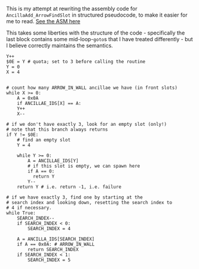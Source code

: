 This is my attempt at rewriting the assembly code for `AncillaAdd_ArrowFindSlot` in structured pseudocode, to make it easier for me to read. [See the ASM here](https://github.com/spannerisms/jpdasm/blob/master/bank_09.asm#L6161)

This takes some liberties with the structure of the code - specifically the last block contains some mid-loop-`goto`s that I have treated differently - but I believe correctly maintains the semantics.

```
Y++
$0E = Y # quota; set to 3 before calling the routine
Y = 0
X = 4


# count how many ARROW_IN_WALL ancillae we have (in front slots)
while X >= 0:
	A = 0x0A
	if ANCILLAE_IDS[X] == A:
	Y++
	X--

# if we don't have exactly 3, look for an empty slot (only!)
# note that this branch always returns
if Y != $0E:
	# find an empty slot
	Y = 4

	while Y >= 0:
		A = ANCILLAE_IDS[Y]
		# if this slot is empty, we can spawn here
		if A == 0:
		  return Y
		Y--
	return Y # i.e. return -1, i.e. failure

# if we have exactly 3, find one by starting at the
# search index and looking down, resetting the search index to
# 4 if necessary.
while True:
	SEARCH_INDEX--
	if SEARCH_INDEX < 0:
		SEARCH_INDEX = 4

	A = ANCILLA_IDS[SEARCH_INDEX]
	if A == 0x0A: # ARROW_IN_WALL
	    return SEARCH_INDEX
	if SEARCH_INDEX < 1:
		SEARCH_INDEX = 5
```

